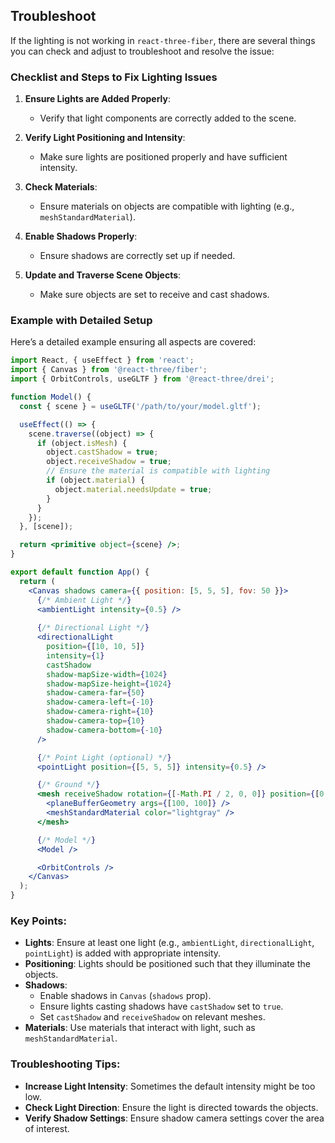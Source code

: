 


## Troubleshoot 

If the lighting is not working in `react-three-fiber`, there are several things you can check and adjust to troubleshoot and resolve the issue:

### Checklist and Steps to Fix Lighting Issues

1. **Ensure Lights are Added Properly**:
    
    - Verify that light components are correctly added to the scene.
2. **Verify Light Positioning and Intensity**:
    
    - Make sure lights are positioned properly and have sufficient intensity.
3. **Check Materials**:
    
    - Ensure materials on objects are compatible with lighting (e.g., `meshStandardMaterial`).
4. **Enable Shadows Properly**:
    
    - Ensure shadows are correctly set up if needed.
5. **Update and Traverse Scene Objects**:
    
    - Make sure objects are set to receive and cast shadows.

### Example with Detailed Setup

Here’s a detailed example ensuring all aspects are covered:

```jsx
import React, { useEffect } from 'react';
import { Canvas } from '@react-three/fiber';
import { OrbitControls, useGLTF } from '@react-three/drei';

function Model() {
  const { scene } = useGLTF('/path/to/your/model.gltf');

  useEffect(() => {
    scene.traverse((object) => {
      if (object.isMesh) {
        object.castShadow = true;
        object.receiveShadow = true;
        // Ensure the material is compatible with lighting
        if (object.material) {
          object.material.needsUpdate = true;
        }
      }
    });
  }, [scene]);

  return <primitive object={scene} />;
}

export default function App() {
  return (
    <Canvas shadows camera={{ position: [5, 5, 5], fov: 50 }}>
      {/* Ambient Light */}
      <ambientLight intensity={0.5} />
      
      {/* Directional Light */}
      <directionalLight 
        position={[10, 10, 5]} 
        intensity={1}
        castShadow 
        shadow-mapSize-width={1024}
        shadow-mapSize-height={1024}
        shadow-camera-far={50}
        shadow-camera-left={-10}
        shadow-camera-right={10}
        shadow-camera-top={10}
        shadow-camera-bottom={-10}
      />

      {/* Point Light (optional) */}
      <pointLight position={[5, 5, 5]} intensity={0.5} />

      {/* Ground */}
      <mesh receiveShadow rotation={[-Math.PI / 2, 0, 0]} position={[0, -1, 0]}>
        <planeBufferGeometry args={[100, 100]} />
        <meshStandardMaterial color="lightgray" />
      </mesh>

      {/* Model */}
      <Model />

      <OrbitControls />
    </Canvas>
  );
}

```

### Key Points:

- **Lights**: Ensure at least one light (e.g., `ambientLight`, `directionalLight`, `pointLight`) is added with appropriate intensity.
- **Positioning**: Lights should be positioned such that they illuminate the objects.
- **Shadows**:
    - Enable shadows in `Canvas` (`shadows` prop).
    - Ensure lights casting shadows have `castShadow` set to `true`.
    - Set `castShadow` and `receiveShadow` on relevant meshes.
- **Materials**: Use materials that interact with light, such as `meshStandardMaterial`.

### Troubleshooting Tips:

- **Increase Light Intensity**: Sometimes the default intensity might be too low.
- **Check Light Direction**: Ensure the light is directed towards the objects.
- **Verify Shadow Settings**: Ensure shadow camera settings cover the area of interest.
